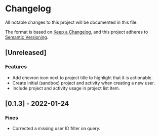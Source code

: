 # Changelog
All notable changes to this project will be documented in this file.

The format is based on [Keep a Changelog](https://keepachangelog.com/en/1.0.0/),
and this project adheres to [Semantic Versioning](https://semver.org/spec/v2.0.0.html).

## [Unreleased]

### Features
- Add chevron icon next to project title to highlight that it is actionable.
- Create initial (sandbox) project and activity when creating a new user.
- Include project and activity usage in project list item.

## [0.1.3] - 2022-01-24

### Fixes
- Corrected a missing user ID filter on query.
